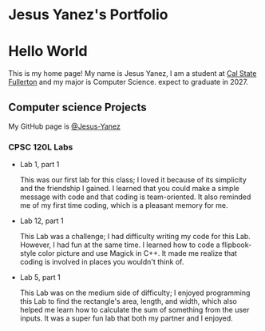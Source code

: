 # Jesus Yanez's Portfolio

# Hello World
This is my home page! My name is Jesus Yanez, I am a student at [Cal State Fullerton](http://www.fullerton.edu/) and my major is Computer Science. expect to graduate in 2027.

## Computer science Projects

My GitHub page is [@Jesus-Yanez](https://github.com/Jesus-Yanez)

### CPSC 120L Labs
* Lab 1, part 1
  
  This was our first lab for this class; I loved it because of its simplicity and the friendship I gained. I learned that you could make a simple message with code and that coding is team-oriented. It also reminded me of my first time coding, which is a pleasant memory for me. 

* Lab 12, part 1
  
  This Lab was a challenge; I had difficulty writing my code for this Lab. However, I had fun at the same time. I learned how to code a flipbook-style color picture and use Magick in C++. It made me realize that coding is involved in places you wouldn't think of. 

* Lab 5, part 1
  
  This Lab was on the medium side of difficulty; I enjoyed programming this Lab to find the rectangle's area, length, and width, which also helped me learn how to calculate the sum of something from the user inputs. It was a super fun lab that both my partner and I enjoyed. 
